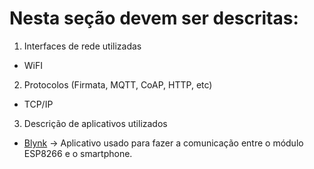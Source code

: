 # Nesta seção devem ser descritas:
1. Interfaces de rede utilizadas
* WiFI

2. Protocolos (Firmata, MQTT, CoAP, HTTP, etc)
* TCP/IP

3. Descrição de aplicativos utilizados

* [Blynk](https://www.blynk.cc/)
 -> Aplicativo usado para fazer a comunicação entre o módulo ESP8266 e o smartphone.
